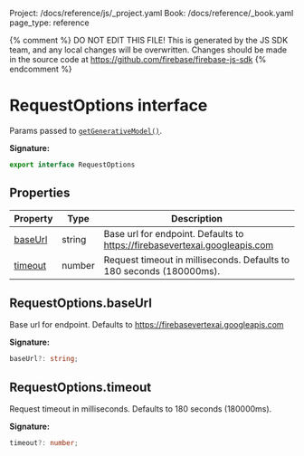 Project: /docs/reference/js/_project.yaml
Book: /docs/reference/_book.yaml
page_type: reference

{% comment %}
DO NOT EDIT THIS FILE!
This is generated by the JS SDK team, and any local changes will be
overwritten. Changes should be made in the source code at
https://github.com/firebase/firebase-js-sdk
{% endcomment %}

# RequestOptions interface
Params passed to <code>[getGenerativeModel()](./vertexai.md#getgenerativemodel_e3037c9)</code>.

<b>Signature:</b>

```typescript
export interface RequestOptions 
```

## Properties

|  Property | Type | Description |
|  --- | --- | --- |
|  [baseUrl](./vertexai.requestoptions.md#requestoptionsbaseurl) | string | Base url for endpoint. Defaults to https://firebasevertexai.googleapis.com |
|  [timeout](./vertexai.requestoptions.md#requestoptionstimeout) | number | Request timeout in milliseconds. Defaults to 180 seconds (180000ms). |

## RequestOptions.baseUrl

Base url for endpoint. Defaults to https://firebasevertexai.googleapis.com

<b>Signature:</b>

```typescript
baseUrl?: string;
```

## RequestOptions.timeout

Request timeout in milliseconds. Defaults to 180 seconds (180000ms).

<b>Signature:</b>

```typescript
timeout?: number;
```
